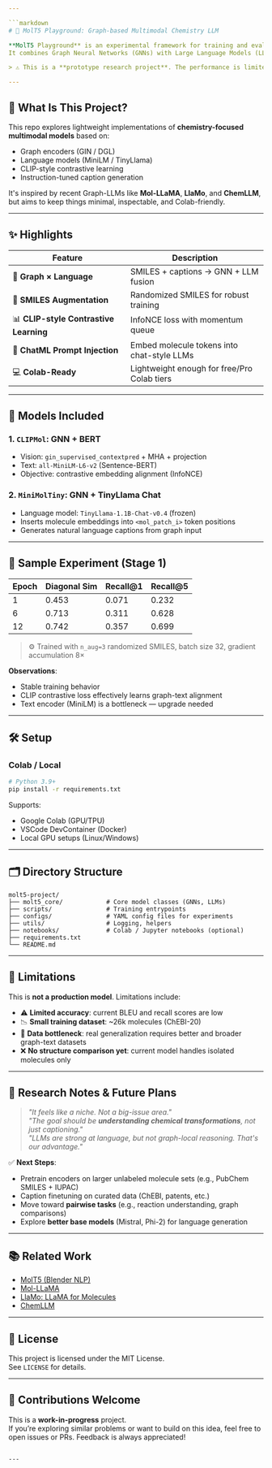 ```yaml
---

```markdown
# 🧪 MolT5 Playground: Graph-based Multimodal Chemistry LLM

**MolT5 Playground** is an experimental framework for training and evaluating multimodal models that bridge **chemical structure (graphs)** and **natural language**.  
It combines Graph Neural Networks (GNNs) with Large Language Models (LLMs) for molecule-level tasks like captioning, embedding, and generation.

> ⚠️ This is a **prototype research project**. The performance is limited and the work is incomplete — see the roadmap below.

---
```


## 🧬 What Is This Project?

This repo explores lightweight implementations of **chemistry-focused multimodal models** based on:

- Graph encoders (GIN / DGL)  
- Language models (MiniLM / TinyLlama)  
- CLIP-style contrastive learning  
- Instruction-tuned caption generation  

It's inspired by recent Graph-LLMs like **Mol-LLaMA**, **LlaMo**, and **ChemLLM**, but aims to keep things minimal, inspectable, and Colab-friendly.

---

## ✨ Highlights

| Feature | Description |
|--------|-------------|
| 🧠 **Graph × Language** | SMILES + captions → GNN + LLM fusion |
| 🔀 **SMILES Augmentation** | Randomized SMILES for robust training |
| 📊 **CLIP-style Contrastive Learning** | InfoNCE loss with momentum queue |
| 💬 **ChatML Prompt Injection** | Embed molecule tokens into chat-style LLMs |
| 💻 **Colab-Ready** | Lightweight enough for free/Pro Colab tiers |

---

## 🧪 Models Included

### 1. `CLIPMol`: GNN + BERT

- Vision: `gin_supervised_contextpred` + MHA + projection
- Text: `all-MiniLM-L6-v2` (Sentence-BERT)
- Objective: contrastive embedding alignment (InfoNCE)

### 2. `MiniMolTiny`: GNN + TinyLlama Chat

- Language model: `TinyLlama-1.1B-Chat-v0.4` (frozen)
- Inserts molecule embeddings into `<mol_patch_i>` token positions
- Generates natural language captions from graph input

---

## 🧪 Sample Experiment (Stage 1)

| Epoch | Diagonal Sim | Recall@1 | Recall@5 |
|-------|---------------|----------|----------|
| 1     | 0.453         | 0.071    | 0.232    |
| 6     | 0.713         | 0.311    | 0.628    |
| 12    | 0.742         | 0.357    | 0.699    |

> ⚙️ Trained with `n_aug=3` randomized SMILES, batch size 32, gradient accumulation 8×

**Observations**:
- Stable training behavior
- CLIP contrastive loss effectively learns graph-text alignment
- Text encoder (MiniLM) is a bottleneck — upgrade needed

---

## 🛠️ Setup

### Colab / Local

```bash
# Python 3.9+
pip install -r requirements.txt
```

Supports:
- Google Colab (GPU/TPU)
- VSCode DevContainer (Docker)
- Local GPU setups (Linux/Windows)

---

## 🗂️ Directory Structure

```
molt5-project/
├── molt5_core/            # Core model classes (GNNs, LLMs)
├── scripts/               # Training entrypoints
├── configs/               # YAML config files for experiments
├── utils/                 # Logging, helpers
├── notebooks/             # Colab / Jupyter notebooks (optional)
├── requirements.txt
└── README.md
```

---

## 🔭 Limitations

This is **not a production model**. Limitations include:

- ⚠️ **Limited accuracy**: current BLEU and recall scores are low  
- 📉 **Small training dataset**: ~26k molecules (ChEBI-20)  
- 🧩 **Data bottleneck**: real generalization requires better and broader graph-text datasets  
- ❌ **No structure comparison yet**: current model handles isolated molecules only

---

## 🚧 Research Notes & Future Plans

> _"It feels like a niche. Not a big-issue area."_  
> _"The goal should be **understanding chemical transformations**, not just captioning."_  
> _"LLMs are strong at language, but not graph-local reasoning. That's our advantage."_

✅ **Next Steps**:
- Pretrain encoders on larger unlabeled molecule sets (e.g., PubChem SMILES + IUPAC)  
- Caption finetuning on curated data (ChEBI, patents, etc.)  
- Move toward **pairwise tasks** (e.g., reaction understanding, graph comparisons)  
- Explore **better base models** (Mistral, Phi-2) for language generation  

---

## 📚 Related Work

- [MolT5 (Blender NLP)](https://github.com/blender-nlp/MolT5)
- [Mol-LLaMA](https://arxiv.org/abs/2403.07954)
- [LlaMo: LLaMA for Molecules](https://arxiv.org/abs/2402.16655)
- [ChemLLM](https://arxiv.org/abs/2306.05445)

---

## 📄 License

This project is licensed under the MIT License.  
See `LICENSE` for details.

---

## 🙋 Contributions Welcome

This is a **work-in-progress** project.  
If you’re exploring similar problems or want to build on this idea, feel free to open issues or PRs. Feedback is always appreciated!
```

---